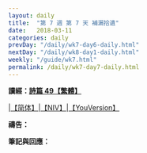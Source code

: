 ```yaml
---
layout: daily
title:  "第 7 週 第 7 天 補漏拾遺"
date:   2018-03-11
categories: daily
prevDay: "/daily/wk7-day6-daily.html"
nextDay: "/daily/wk8-day1-daily.html"
weekly: "/guide/wk7.html"
permalink: /daily/wk7-day7-daily.html
---
```


**讀經：[詩篇 49【繁體】](https://www.biblegateway.com/passage/?search=ps.49&version=CUVMPT)**

|[【简体】](https://www.biblegateway.com/passage/?search=ps.49&version=CUVMPS)|[【NIV】](https://www.biblegateway.com/passage/?search=ps.49&version=NIV)|[【YouVersion】](https://www.bible.com/zh-TW/bible/46/PSA.49.CUNP)

**禱告：**

**筆記與回應：**

